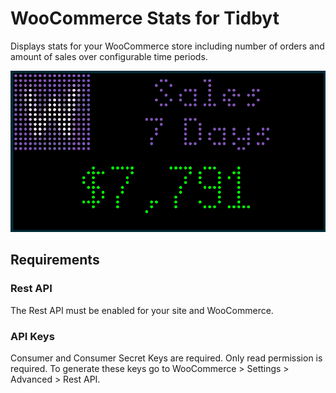 # WooCommerce Stats for Tidbyt

Displays stats for your WooCommerce store including number of orders and amount of sales over configurable time periods.

![WooCommerce Stats for Tidbyt](woocommercestats.png)

## Requirements

### Rest API

The Rest API must be enabled for your site and WooCommerce.

### API Keys

Consumer and Consumer Secret Keys are required. Only read permission is required. To generate these keys go to WooCommerce > Settings > Advanced > Rest API.